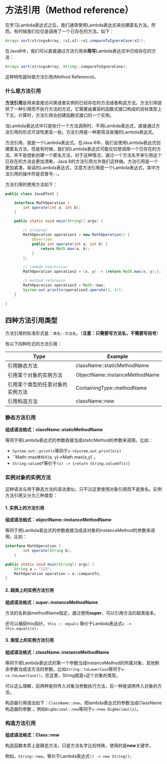 # 方法引用（Method reference）

在学习Lambda表达式之后，我们通常使用Lambda表达式来创建匿名方法。然而，有时候我们仅仅是调用了一个已存在的方法。如下：

```java
Arrays.sort(stringsArray, (s1,s2)->s1.compareToIgnoreCase(s2));
```

 在Java8中，我们可以直接通过方法引用来**简写**Lambda表达式中已经存在的方法：

```java
Arrays.sort(stringsArray, String::compareToIgnoreCase);
```

这种特性就叫做方法引用(Method Reference)。

### 什么是方法引用

   **方法引用**是用来直接访问类或者实例的已经存在的方法或者构造方法。方法引用提供了一种引用而不执行方法的方式，它需要由兼容的函数式接口构成的目标类型上下文。计算时，方法引用会创建函数式接口的一个实例。

当Lambda表达式中只是执行一个方法调用时，不用Lambda表达式，直接通过方法引用的形式可读性更高一些。方法引用是一种更简洁易懂的Lambda表达式。

方法引用，就是一个Lambda表达式。在Java 8中，我们会使用Lambda表达式创建匿名方法，但是有时候，我们的Lambda表达式可能仅仅想调用一个已存在的方法，并不是想新创建一个匿名方法，对于这种情况，通过一个方法名字来引用这个已存在的方法会更加清晰，Java 8的方法引用允许我们这样做。方法引用是一个更加紧凑，易读的Lambda表达式，注意方法引用是一个Lambda表达式，其中方法引用的操作符是双冒号`::`。

方法引用的使用方法如下：

```java
public class Java8Test {

    interface MathOperation {
        int operate(int a, int b);
    }

    public static void main(String[] args) {

        // original
        MathOperation operation1 = new MathOperation() {
            @Override
            public int operate(int a, int b) {
                return Math.max(a, b);
            }
        };

        // lambda expression
        MathOperation operation2 = (x, y) -> {return Math.max(x, y);};

        // method reference
        MathOperation operation3 = Math::max;
        System.out.println(operation3.operate(3, 4));
    }

}
```

## 四种方法引用类型

方法引用的标准形式是：`类名::方法名`。（**注意：只需要写方法名，不需要写括号**）

有以下四种形式的方法引用：

| Type                             | Example                        |
| -------------------------------- | ------------------------------ |
| 引用静态方法                     | className::staticMethodName    |
| 引用某个对象的实例方法           | ObjectName::instanceMethodName |
| 引用某个类型的任意对象的实例方法 | ContainingType::methodName     |
| 引用构造方法                     | className::new                 |

### 静态方法引用

**组成语法格式：className::staticMethodName**

等同于把Lambda表达式的参数直接当成staticMethod的参数来调用。比如：

-   `System.out::println`等同于`x->System.out.println(x)`
-   ``Math::max`等同于`(x, y)->Math.max(x,y)`。
-   `String:valueOf`等价于`(s) -> {return String.valueOf(s)}`

### 实例对象的实例方法

这种语法与用于静态方法的语法类似，只不过这里使用对象引用而不是类名。实例方法引用又分为三种类型：

#### 1. 实例上的方法引用

**组成语法格式：objectName::instanceMethodName**

等同于把Lambda表达式的参数直接当成该对象的instanceMethod的参数来调用。比如：

```java
interface MathOperation {
        int operate(String b);
    }

public static void main(String[] args) {
    String a = "123";
    MathOperation operation = a::compareTo;
}
```

#### 2. 超类上的实例方法引用

**组成语法格式：super::instanceMethodName**

方法的名称由methodName指定，通过使用**super**，可以引用方法的超类版本。

还可以捕获this指针，`this :: equals` 等价于Lambda表达式`x -> this.equals(x);`

#### 3. 类型上的实例方法引用

**组成语法格式：className::instanceMethodName**

等同于把Lambda表达式的第一个参数当成instanceMethod的所属对象，其他剩余参数当成该方法的参数。比如`String::toLowerCase`等同于`x->x.toLowerCase()`，在这里，String就是`x`这个对象的类型。

可以这么理解，前两种是将传入对象当参数执行方法，后一种是调用传入对象的方法。

构造器引用语法如下：`ClassName::new`，把lambda表达式的参数当成ClassName构造器的参数 。例如`BigDecimal::new`等同于`x->new BigDecimal(x)`。

### 构造方法引用

**组成语法格式：Class::new**

构造函数本质上是静态方法，只是方法名字比较特殊，使用的是**new**关键字。

例如，`String::new`，等价于Lambda表达式`() -> new String();` 